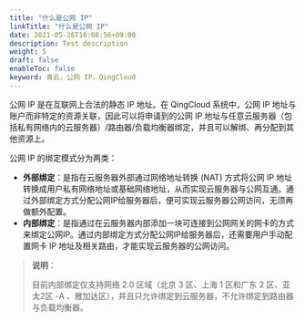 ```yaml
---
title: "什么是公网 IP"
linkTitle: "什么是公网 IP"
date: 2021-05-26T10:08:56+09:00
description: Test description
weight: 5
draft: false
enableToc: false
keyword: 青云，公网 IP，QingCloud
---
```

公网 IP 是在互联网上合法的静态 IP 地址。在 QingCloud 系统中，公网 IP 地址与账户而非特定的资源关联，因此可以将申请到的公网 IP 地址与任意云服务器（包括私有网络内的云服务器）/路由器/负载均衡器绑定，并且可以解绑、再分配到其他资源上。

公网 IP 的绑定模式分为两类： 

- **外部绑定**：是指在云服务器外部通过网络地址转换  (NAT) 方式将公网 IP 地址转换成用户私有网络地址或基础网络地址，从而实现云服务器与公网互通。通过外部绑定方式分配公网IP给服务器后，便可实现云服务器公网访问，无须再做额外配置。
- **内部绑定**：是指通过在云服务器内部添加一块可连接到公网网关的网卡的方式来绑定公网IP。通过内部绑定方式分配公网IP给服务器后，还需要用户手动配置网卡 IP 地址及相关路由，才能实现云服务器的公网访问。

>**说明**：
>
>目前内部绑定仅支持网络 2.0 区域（北京 3 区、上海 1 区和广东 2 区、亚太2区 -A 、雅加达区），并且只允许绑定到云服务器，不允许绑定到路由器与负载均衡器。



